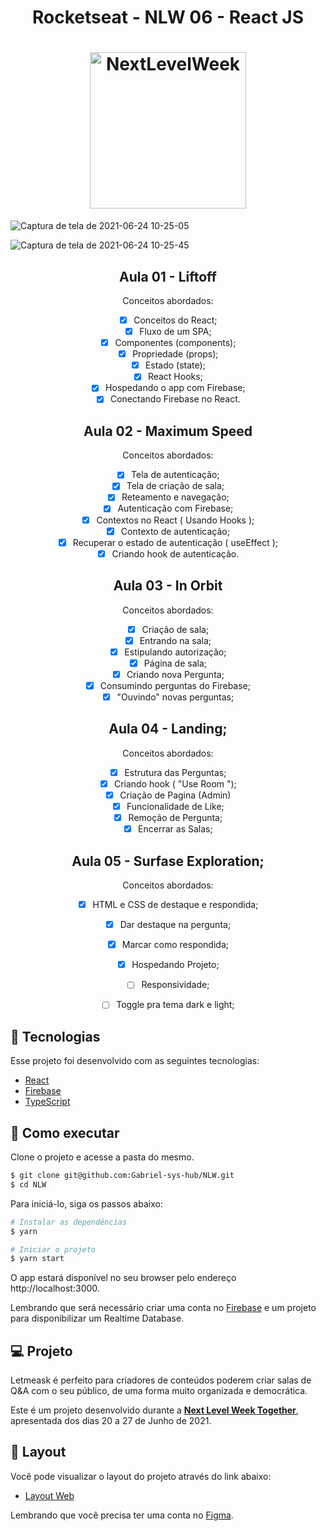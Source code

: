 <h1 align="center">
Rocketseat - NLW 06 - React JS
</h1>

<h1 align="center">
    <img alt="NextLevelWeek" title="#NextLevelWeek" src="https://res.cloudinary.com/practicaldev/image/fetch/s--thEbyjLu--/c_imagga_scale,f_auto,fl_progressive,h_900,q_auto,w_1600/https://dev-to-uploads.s3.amazonaws.com/uploads/articles/4qa1g2dsx1hre7hjjlze.png" width="250px" />
</h1>

![Captura de tela de 2021-06-24 10-25-05](https://user-images.githubusercontent.com/77814658/123271516-4c69ee80-d4d7-11eb-9f53-35a4d79271cd.png)


![Captura de tela de 2021-06-24 10-25-45](https://user-images.githubusercontent.com/77814658/123271519-4d9b1b80-d4d7-11eb-930e-807e30e43ccc.png)




<div align="center">
  <h2 align="center"
  >
   Aula 01 - Liftoff
   </h2>
  Conceitos abordados:

- [X] Conceitos do React;
- [X] Fluxo de um SPA;
- [X] Componentes (components);
- [X] Propriedade (props);
- [X] Estado (state);
- [X] React Hooks;
- [X] Hospedando o app com Firebase;
- [X] Conectando Firebase no React.
</div>

<div align="center">
  <h2 align="center"
  >
   Aula 02 - Maximum Speed
   </h2>
  Conceitos abordados:

- [X] Tela de autenticação;
- [X] Tela de criação de sala;
- [X] Reteamento e navegação;
- [X] Autenticação com Firebase;
- [X] Contextos no React ( Usando Hooks );
- [X] Contexto de autenticação;
- [X] Recuperar o estado de autenticação ( useEffect );
- [X] Criando hook de autenticação.
</div>


<div align="center">
  <h2 align="center"
  >
   Aula 03 - In Orbit
   </h2>
  Conceitos abordados:

- [X] Criação de sala;
- [X] Entrando na sala;
- [X] Estipulando autorização;
- [X] Página de sala;
- [X] Criando nova Pergunta;
- [X] Consumindo perguntas do Firebase;
- [X] "Ouvindo" novas perguntas;
</div>

<div align="center">
  <h2 align="center"
  >
   Aula 04 - Landing;
   </h2>
  Conceitos abordados:

- [X] Estrutura das Perguntas;
- [X] Criando hook ( "Use Room ");
- [X] Criação de Pagina (Admin)
- [X] Funcionalidade de Like;
- [X] Remoção de Pergunta;
- [X] Encerrar as Salas;

</div>

<div align="center">
  <h2 align="center"
  >
   Aula 05 - Surfase Exploration;
   </h2>
  Conceitos abordados:

- [X] HTML e CSS de destaque e respondida;
- [X] Dar destaque na pergunta;
- [X] Marcar como respondida;
- [X] Hospedando Projeto;
  
- [ ] Responsividade;
- [ ] Toggle pra tema dark e light;

</div>

## 🧪 Tecnologias

Esse projeto foi desenvolvido com as seguintes tecnologias:

- [React](https://reactjs.org)
- [Firebase](https://firebase.google.com/)
- [TypeScript](https://www.typescriptlang.org/)

## 🚀 Como executar

Clone o projeto e acesse a pasta do mesmo.

```bash
$ git clone git@github.com:Gabriel-sys-hub/NLW.git
$ cd NLW
```

Para iniciá-lo, siga os passos abaixo:
```bash
# Instalar as dependências
$ yarn

# Iniciar o projeto
$ yarn start
```
O app estará disponível no seu browser pelo endereço http://localhost:3000.

Lembrando que será necessário criar uma conta no [Firebase](https://firebase.google.com/) e um projeto para disponibilizar um Realtime Database.

## 💻 Projeto

Letmeask é perfeito para criadores de conteúdos poderem criar salas de Q&A com o seu público, de uma forma muito organizada e democrática. 

Este é um projeto desenvolvido durante a **[Next Level Week Together](https://nextlevelweek.com/)**, apresentada dos dias 20 a 27 de Junho de 2021.


## 🔖 Layout

Você pode visualizar o layout do projeto através do link abaixo:

- [Layout Web](https://www.figma.com/file/u0BQK8rCf2KgzcukdRRCWh/Letmeask/duplicate) 

Lembrando que você precisa ter uma conta no [Figma](http://figma.com/).
